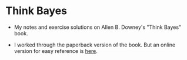 # Think Bayes

- My notes and exercise solutions on Allen B. Downey's "Think Bayes" book.

- I worked through the paperback version of the book. But an online version for easy reference is [here](http://allendowney.github.io/ThinkBayes2/).



